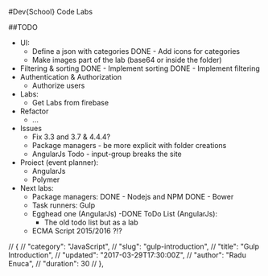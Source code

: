 #Dev{School} Code Labs

##TODO

- UI:
    - Define a json with categories
    DONE - Add icons for categories
    - Make images part of the lab (base64 or inside the folder)
- Filtering & sorting
    DONE - Implement sorting
    DONE - Implement filtering
- Authentication & Authorization
    - Authorize users
- Labs:
    - Get Labs from firebase
- Refactor
    - ...
- Issues
    - Fix 3.3 and 3.7 & 4.4.4?
    - Package managers - be more explicit with folder creations
    - AngularJs Todo - input-group breaks the site
- Proiect (event planner):
    - AngularJs
    - Polymer
- Next labs:
    - Package managers:
        DONE - Nodejs and NPM
        DONE - Bower
    - Task runners: Gulp
    - Egghead one (AngularJs)
    -DONE  ToDo List (AngularJs):
        - The old todo list but as a lab
    - ECMA Script 2015/2016 ?!? 


//    {
//        "category": "JavaScript",
//        "slug": "gulp-introduction",
//        "title": "Gulp Introduction",
//        "updated": "2017-03-29T17:30:00Z",
//        "author": "Radu Enuca",
//        "duration": 30
//    },
